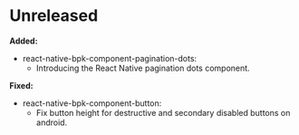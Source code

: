 # Unreleased

**Added:**
- react-native-bpk-component-pagination-dots:
  - Introducing the React Native pagination dots component.

**Fixed:**
- react-native-bpk-component-button:
  - Fix button height for destructive and secondary disabled buttons on android.
